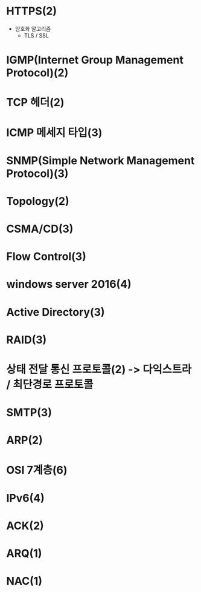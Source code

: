 # HTTPS(2)
  - 암호화 알고리즘
    - TLS / SSL
# IGMP(Internet Group Management Protocol)(2)
# TCP 헤더(2)
# ICMP 메세지 타입(3)
# SNMP(Simple Network Management Protocol)(3)
# Topology(2)
# CSMA/CD(3)
# Flow Control(3)
# windows server 2016(4)
# Active Directory(3)
# RAID(3)
# 상태 전달 통신 프로토콜(2) -> 다익스트라 / 최단경로 프로토콜
# SMTP(3)
# ARP(2)
# OSI 7계층(6)
# IPv6(4)
# ACK(2)
# ARQ(1)
# NAC(1)